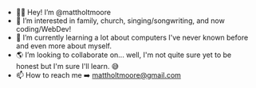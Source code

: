 - 🤟🏼 Hey! I’m @mattholtmoore 
- 👀 I’m interested in family, church, singing/songwriting, and now coding/WebDev!
- 🌱 I’m currently learning a lot about computers I've never known before and even more about myself.
- 🌎 I’m looking to collaborate on... well, I'm not quite sure yet to be honest but I'm sure I'll learn. 😅
- 📫 How to reach me ➡️ mattholtmoore@gmail.com

<!---
mattholtmoore/mattholtmoore is a ✨ special ✨ repository because its `README.md` (this file) appears on your GitHub profile.
You can click the Preview link to take a look at your changes.
--->
